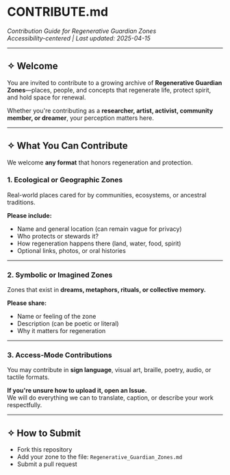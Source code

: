 
# CONTRIBUTE.md  
_Contribution Guide for Regenerative Guardian Zones_  
_Accessibility-centered | Last updated: 2025-04-15_

---

## ✧ Welcome

You are invited to contribute to a growing archive of **Regenerative Guardian Zones**—places, people, and concepts that regenerate life, protect spirit, and hold space for renewal.

Whether you're contributing as a **researcher, artist, activist, community member, or dreamer**, your perception matters here.

---

## ✧ What You Can Contribute

We welcome **any format** that honors regeneration and protection.

### 1. **Ecological or Geographic Zones**
Real-world places cared for by communities, ecosystems, or ancestral traditions.

**Please include:**
- Name and general location (can remain vague for privacy)
- Who protects or stewards it?
- How regeneration happens there (land, water, food, spirit)
- Optional links, photos, or oral histories

---

### 2. **Symbolic or Imagined Zones**
Zones that exist in **dreams, metaphors, rituals, or collective memory.**

**Please share:**
- Name or feeling of the zone
- Description (can be poetic or literal)
- Why it matters for regeneration

---

### 3. **Access-Mode Contributions**
You may contribute in **sign language**, visual art, braille, poetry, audio, or tactile formats.

**If you're unsure how to upload it, open an Issue.**  
We will do everything we can to translate, caption, or describe your work respectfully.

---

## ✧ How to Submit

- Fork this repository
- Add your zone to the file: `Regenerative_Guardian_Zones.md`
- Submit a pull request
